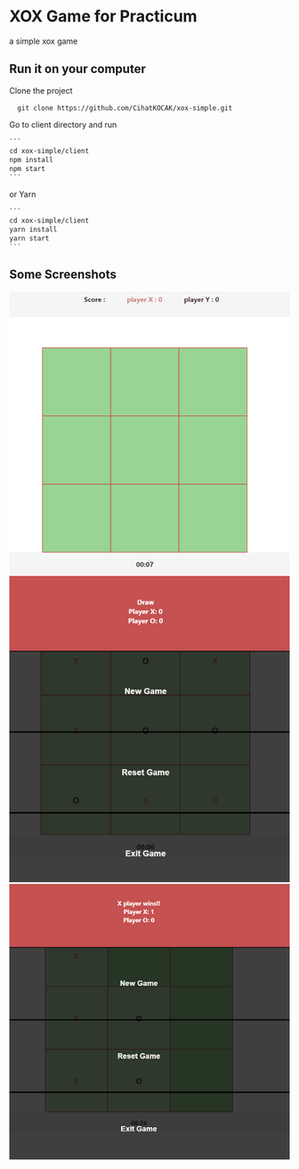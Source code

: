 # XOX Game for Practicum

a simple xox game

## Run it on your computer

Clone the project

```
  git clone https://github.com/CihatKOCAK/xox-simple.git
```

Go to client directory and run

    ```
    cd xox-simple/client
    npm install
    npm start
    ```

or Yarn

    ```
    cd xox-simple/client
    yarn install
    yarn start
    ```

## Some Screenshots

![Screen Shot](readMe/mainSc.PNG)
![Screen Shot](readMe/draw.PNG)
![Screen Shot](readMe/xWin.PNG)
